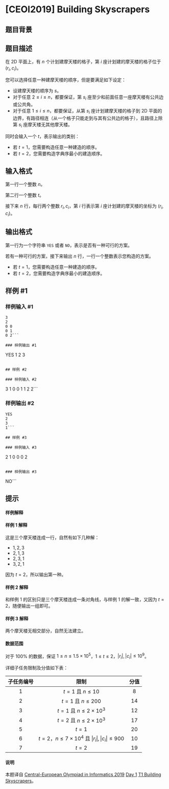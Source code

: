 # [CEOI2019] Building Skyscrapers

## 题目背景



## 题目描述

在 2D 平面上，有 $n$ 个计划建摩天楼的格子，第 $i$ 座计划建的摩天楼的格子位于 $(r_i,c_i)$。

您可以选择任意一种建摩天楼的顺序，但是要满足如下设定：

- 设建摩天楼的顺序为 $s$。
- 对于任意 $2\le i\le n$，都要保证，第 $s_i$ 座至少和前面任意一座摩天楼有公共边或公共角。
- 对于任意 $1\le i\le n$，都要保证，从第 $s_i$ 座计划建摩天楼的格子到 2D 平面的边界，有路径相连（从一个格子只能走到与其有公共边的格子），且路径上除第 $s_i$ 座摩天楼无其他摩天楼。

同时会输入一个 $t$，表示输出的类别：

- 若 $t=1$，您需要构造任意一种建造的顺序。
- 若 $t=2$，您需要构造字典序最小的建造顺序。

## 输入格式

第一行一个整数 $n$。

第二行一个整数 $t$。

接下来 $n$ 行，每行两个整数 $r_i,c_i$，第 $i$ 行表示第 $i$ 座计划建的摩天楼的坐标为 $(r_i,c_i)$。

## 输出格式

第一行为一个字符串 `YES` 或者 `NO`，表示是否有一种可行的方案。

若有一种可行的方案，接下来输出 $n$ 行，一行一个整数表示您构造的方案。

- 若 $t=1$，您需要构造任意一种建造的顺序。
- 若 $t=2$，您需要构造字典序最小的建造顺序。

## 样例 #1

### 样例输入 #1
```
3
2
0 0
0 1
0 2```

### 样例输出 #1

```
YES
1
2
3
```

## 样例 #2

### 样例输入 #2
```
3
1
0 0
1 1
2 2```

### 样例输出 #2

```
YES
2
3
1```

## 样例 #3

### 样例输入 #3
```
2
1
0 0
0 2
```

### 样例输出 #3

```
NO```

## 提示

#### 样例解释

#### 样例 1 解释

这是三个摩天楼连成一行，自然有如下几种解：

- $1,2,3$
- $2,1,3$
- $2,3,1$
- $3,2,1$

因为 $t=2$，所以输出第一种。

#### 样例 2 解释

和样例 1 的区别只是三个摩天楼连成一条对角线，与样例 1 的解一致，又因为 $t=2$，随便输出一组即可。

#### 样例 3 解释

两个摩天楼无相交部分，自然无法建立。
#### 数据范围
对于 $100\%$ 的数据，保证 $1\le n\le 1.5\times 10^5$，$1\le t\le 2$，$\lvert r_i \rvert,\lvert c_i \rvert\le 10^9$。

详细子任务限制及分值如下表：

| 子任务编号 | 限制 | 分值 |
| :-: |:-:|:-:|
| 1 | $t=1$ 且 $n\le 10$ | $8$ | 
| 2 | $t=1$ 且 $n\le 200$ | $14$ | 
| 3 | $t=1$ 且 $n\le 2\times 10^3$ | $12$ | 
| 4 | $t=2$ 且 $n\le 2\times 10^3$ | $17$ | 
| 5 | $t=1$ | $20$ | 
| 6 | $t=2$，$n\le 7\times 10^4$ 且 $\lvert r_i \rvert,\lvert c_i \rvert\le 900$ | $10$ | 
| 7 | $t=2$ | $19$ | 
#### 说明
本题译自 [Central-European Olympiad in Informatics 2019](https://ceoi.sk/) [Day 1](https://ceoi.sk/tasks/) [T1 Building Skyscrapers](https://ceoi.sk/static/statements/skyscrapers-ENG.pdf)。
